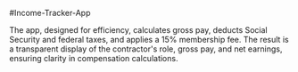 #Income-Tracker-App

The app, designed for efficiency, calculates gross pay, deducts Social Security and federal taxes, and applies a 15% membership fee. The result is a transparent display of the contractor's role, gross pay, and net earnings, ensuring clarity in compensation calculations.

